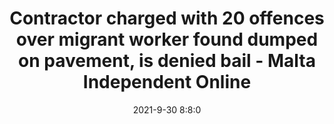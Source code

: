 ---
"title": "Contractor charged with 20 offences over migrant worker found dumped on pavement, is denied bail - Malta Independent Online"
"date": "2021-9-30 8:8:0"
"feed_name": "GOOGLENEWSCONSTRUCTION"
"feed_website": "https://news.google.com/search?q=construction%2Bincident&hl=en-US&gl=US&ceid=US:en"
"feed_rss": "https://news.google.com/rss/search?q=construction%2Bincident&hl=en-US&gl=US&ceid=US:en"
"link": "https://www.independent.com.mt/articles/2021-09-30/local-news/BREAKING-Migrant-worker-dumped-on-pavement-Man-to-be-charged-6736237155"
"source": "{'href': 'https://www.independent.com.mt', 'title': 'Malta Independent Online'}"
"file": "_posts/2021-1-1-cf09119a77dd5fcca7268b328e9a74c168cbf23a.md"
"accident": "0"
"drilling": "0"
"dead": "0"
"injured": "0"
"arrested": "0"
"where": "unknown site"
"causes": "unknown"
"place": "unknown place"
---